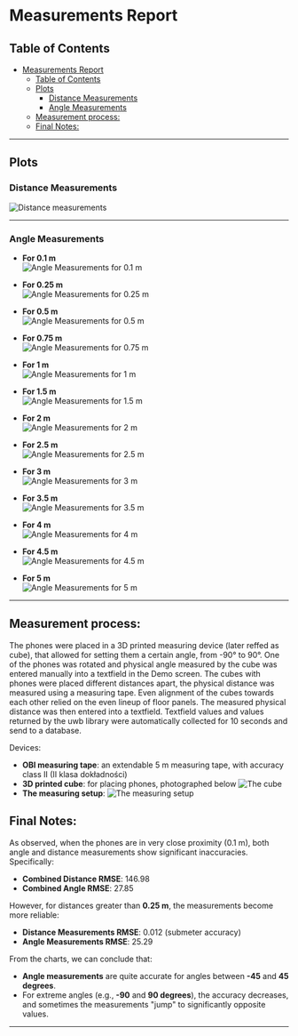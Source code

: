 # Measurements Report

## Table of Contents

- [Measurements Report](#measurements-report)
  - [Table of Contents](#table-of-contents)
  - [Plots](#plots)
    - [Distance Measurements](#distance-measurements)
    - [Angle Measurements](#angle-measurements)
  - [Measurement process:](#measurement-process) 
  - [Final Notes:](#final-notes)

---

## Plots

### Distance Measurements
![Distance measurements](./Distance%20measurements.png)

---

### Angle Measurements

-   **For 0.1 m**  
    ![Angle Measurements for 0.1 m](./Angle%20measurements%20for%200.1%20m.png)

-   **For 0.25 m**  
    ![Angle Measurements for 0.25 m](./Angle%20measurements%20for%200.25%20m.png)

-   **For 0.5 m**  
    ![Angle Measurements for 0.5 m](./Angle%20measurements%20for%200.5%20m.png)

-   **For 0.75 m**  
    ![Angle Measurements for 0.75 m](./Angle%20measurements%20for%200.75%20m.png)

-   **For 1 m**  
    ![Angle Measurements for 1 m](./Angle%20measurements%20for%201%20m.png)

-   **For 1.5 m**  
    ![Angle Measurements for 1.5 m](./Angle%20measurements%20for%201.5%20%20m.png)

-   **For 2 m**  
    ![Angle Measurements for 2 m](./Angle%20measurements%20for%202%20m.png)

-   **For 2.5 m**  
    ![Angle Measurements for 2.5 m](./Angle%20measurements%20for%202.5%20m.png)

-   **For 3 m**  
    ![Angle Measurements for 3 m](./Angle%20measurements%20for%203%20m.png)

-   **For 3.5 m**  
    ![Angle Measurements for 3.5 m](./Angle%20measurements%20for%203.5%20m.png)

-   **For 4 m**  
    ![Angle Measurements for 4 m](./Angle%20measurements%20for%204%20m.png)

-   **For 4.5 m**  
    ![Angle Measurements for 4.5 m](./Angle%20measurements%20for%204.5%20m.png)

-   **For 5 m**  
    ![Angle Measurements for 5 m](./Angle%20measurements%20for%205%20m.png)

---

## Measurement process:

The phones were placed in a 3D printed measuring device (later reffed as cube), that allowed for setting them a certain angle, from -90&deg; to 90&deg;. One of the phones was rotated and physical angle measured by the cube was entered manually into a textfield in the Demo screen. The cubes with phones were placed different distances apart, the physical distance was measured using a measuring tape. Even alignment of the cubes towards each other relied on the even lineup of floor panels. The measured physical distance was then entered into a textfield. Textfield values and values returned by the uwb library were automatically collected for 10 seconds and send to a database. 

Devices:

-  **OBI measuring tape**: an extendable 5 m measuring tape, with accuracy class II (II klasa dokładności)
-  **3D printed cube**: for placing phones, photographed below
  ![The cube]()
- **The measuring setup**:
  ![The measuring setup](./20250124_121218.jpg)


## Final Notes:

As observed, when the phones are in very close proximity (0.1 m), both angle and distance measurements show significant inaccuracies. Specifically:

-   **Combined Distance RMSE**: 146.98
-   **Combined Angle RMSE**: 27.85

However, for distances greater than **0.25 m**, the measurements become more reliable:

-   **Distance Measurements RMSE**: 0.012 (submeter accuracy)
-   **Angle Measurements RMSE**: 25.29

From the charts, we can conclude that:

-   **Angle measurements** are quite accurate for angles between **-45** and **45 degrees**.
-   For extreme angles (e.g., **-90** and **90 degrees**), the accuracy decreases, and sometimes the measurements "jump" to significantly opposite values.

---
